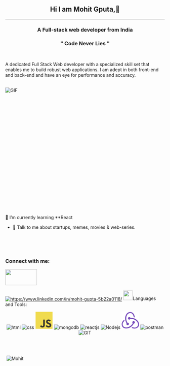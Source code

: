 <h2 align="center">Hi I am Mohit Gputa,👏</h2>
<hr>
<h3 align="center">A Full-stack web developer from India</h3>
<h3 align="center">" Code Never Lies "</h3>
<br/>
<p text-align="center"> A dedicated Full Stack Web developer with a specialized skill set
    that enables me to build robust web applications. I am adept in
    both front-end and back-end and have an eye for performance and
    accuracy.
</p>
<br/>


<img align="right" alt="GIF" src="https://github.com/abhisheknaiidu/abhisheknaiidu/blob/master/code.gif?raw=true" width="800" height="400" />


<br>
<br>
<br>
<br>
<br>
<br>
<br>
<br>
<br>
<br>
<br>
<br>
<br>
<br>
<br>
<br>
<br>
<br>
<br>
<br>

🌱 I’m currently learning **React
- 💬 Talk to me about startups, memes, movies & web-series.
 <br>
 <br>
 <br>
<h3 align="left">Connect with me:</h3>
<img src='https://raw.githubusercontent.com/ShahriarShafin/ShahriarShafin/main/Assets/handshake.gif' width="100px" height="50px">
<p align="left">
 <a href="https://www.linkedin.com/in/mohit-gupta-5b22a0118/" target="blank"><img align="center" src="https://raw.githubusercontent.com/rahuldkjain/github-profile-readme-generator/master/src/images/icons/Social/linked-in-alt.svg" alt="https://www.linkedin.com/in/mohit-gupta-5b22a0118/" height="30" width="40" /></a>
<img src="https://upload.wikimedia.org/wikipedia/commons/7/7e/Gmail_icon_%282020%29.svg" width="30" height="30" align="center/>
<br>
<br>
<br>
<hr>
<span><h3 align="left">Languages and Tools:</h3><p align="center">
      <img src="https://www.vectorlogo.zone/logos/w3_html5/w3_html5-icon.svg" alt="html" width="55" height="55"/>
      <img src="https://www.vectorlogo.zone/logos/w3_css/w3_css-icon.svg" alt="css" width="55" height="55"/>
      <img src="https://raw.githubusercontent.com/devicons/devicon/master/icons/javascript/javascript-original.svg" alt="javascript" width="55" height="55"/>
      <img src="https://www.vectorlogo.zone/logos/mongodb/mongodb-icon.svg" alt="mongodb" width="45" height="55"/>
      <img src="https://www.vectorlogo.zone/logos/reactjs/reactjs-icon.svg" alt="reactjs" width="55" height="55"/>
      <img src="https://www.vectorlogo.zone/logos/nodejs/nodejs-icon.svg" alt="Nodejs" width="55" height="55"/>
      <img src="https://raw.githubusercontent.com/devicons/devicon/master/icons/redux/redux-original.svg" alt="redux" width="55" height="55"/>
      <img src="https://www.vectorlogo.zone/logos/getpostman/getpostman-icon.svg" alt="postman" width="55" height="55"/>
      <img src="https://www.vectorlogo.zone/logos/git-scm/git-scm-icon.svg" alt="GIT" width="55" height="55" marginleft="15"/>
</p></span>
<br/>
<br/>

<p>&nbsp;<img align="center" src="https://github-readme-stats.vercel.app/api?username=12Mohit-Gupta&show_icons=true&locale=en" alt="Mohit" /></p>
  
